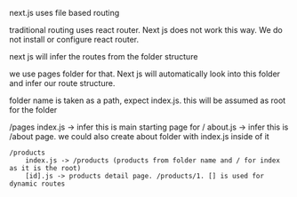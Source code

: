 next.js uses file based routing

traditional routing uses react router. Next js does not work this way. We do not install or configure react router.

next js will infer the routes from the folder structure

we use pages folder for that. Next js will automatically look into this folder and infer our route structure.

folder name is taken as a path, expect index.js. this will be assumed as root for the folder

/pages
    index.js -> infer this is main starting page for /
    about.js -> infer this is /about page. we could also create about folder with index.js inside of it

    /products
        index.js -> /products (products from folder name and / for index as it is the root)
        [id].js -> products detail page. /products/1. [] is used for dynamic routes